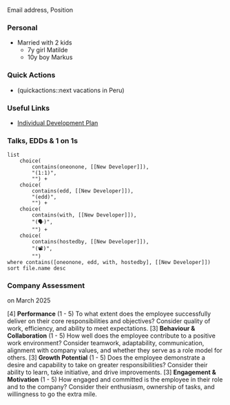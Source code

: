 Email address, Position
### Personal
- Married with 2 kids
	- 7y girl Matilde
	- 10y boy Markus
### Quick Actions
- (quickactions::next vacations in Peru)
### Useful Links
- [Individual Development Plan](#)
### Talks, EDDs & 1 on 1s

```dataview
list 
	choice(
		contains(oneonone, [[New Developer]]),
		"(1:1)",
		"") +
	choice(
		contains(edd, [[New Developer]]),
		"(edd)",
		"") +
	choice(
		contains(with, [[New Developer]]),
		"(🗣️)",
		"") +
	choice(
		contains(hostedby, [[New Developer]]),
		"(📽️)",
		"")
where contains([oneonone, edd, with, hostedby], [[New Developer]])
sort file.name desc
```
### Company Assessment
on March 2025

[4] **Performance** (1 - 5)
	To what extent does the employee successfully deliver on their core responsibilities and objectives? Consider quality of work, efficiency, and ability to meet expectations.
[3] **Behaviour & Collaboration** (1 - 5)
	How well does the employee contribute to a positive work environment? Consider teamwork, adaptability, communication, alignment with company values, and whether they serve as a role model for others.
[3] **Growth Potential** (1 - 5)
	Does the employee demonstrate a desire and capability to take on greater responsibilities? Consider their ability to learn, take initiative, and drive improvements.
[3] **Engagement & Motivation** (1 - 5)
	How engaged and committed is the employee in their role and to the company? Consider their enthusiasm, ownership of tasks, and willingness to go the extra mile.